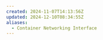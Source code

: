 ```yaml
---
created: 2024-11-07T14:13:56Z
updated: 2024-12-10T08:34:55Z
aliases:
  - Container Networking Interface
---
```

